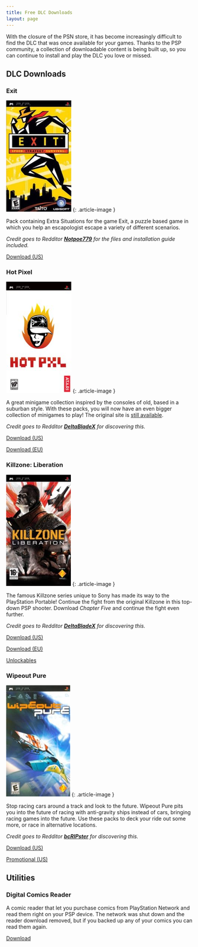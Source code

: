```yaml
---
title: Free DLC Downloads
layout: page
---
```


With the closure of the PSN store, it has become increasingly difficult to find the DLC that was once available for your games. Thanks to the PSP community, a collection of downloadable content is being built up, so you can continue to install and play the DLC you love or missed.

## DLC Downloads

### Exit

![Exit game cover art](/assets/img/Exit-cover-176x300.webp)
{: .article-image }

Pack containing Extra Situations for the game Exit, a puzzle based game in which you help an escapologist escape a variety of different scenarios.

_Credit goes to Redditor [**Notpoe779**](https://www.reddit.com/user/Notpoe779) for the files and installation guide included._

<div class="text-center">
	<p class="rt-button"><a href="https://files.soupbowl.io/rt/psp/dlc/exit/Exit-Extra-Situations-DLC.zip">Download (US)</a></p>
</div>

### Hot Pixel

![HOT PXL game cover art](/assets/img/hotxl-176x300.webp)
{: .article-image }

A great minigame collection inspired by the consoles of old, based in a suburban style. With these packs, you will now have an even bigger collection of minigames to play! The original site is [still available](https://www.hotpxl.com/).

_Credit goes to Redditor **[DeltaBladeX](https://www.reddit.com/user/DeltaBladeX)** for discovering this._

<div class="text-center">
	<p class="rt-button"><a href="https://files.soupbowl.io/rt/psp/dlc/hotpixel/HotPixel_US_70OnlineGamesPSP.zip">Download (US)</a></p>
	<p class="rt-button"><a href="https://files.soupbowl.io/rt/psp/dlc/hotpixel/HotPixel_EU_70OnlineGamesPSP.zip">Download (EU)</a></p>
</div>

### Killzone: Liberation

![Killzone: Liberation game cover art](/assets/img/killzone-175x300.webp)
{: .article-image }

The famous Killzone series unique to Sony has made its way to the PlayStation Portable! Continue the fight from the original Killzone in this top-down PSP shooter. Download _Chapter Five_ and continue the fight even further.

_Credit goes to Redditor **[DeltaBladeX](https://www.reddit.com/user/DeltaBladeX)** for discovering this._

<div class="text-center">
	<p class="rt-button"><a href="https://files.soupbowl.io/rt/psp/dlc/killzone/UCUS98646.zip">Download (US)</a></p>
	<p class="rt-button"><a href="https://files.soupbowl.io/rt/psp/dlc/killzone/UCES00279-1.zip">Download (EU)</a></p>
	<p class="rt-button"><a href="https://files.soupbowl.io/rt/psp/dlc/killzone/kzl_unlockables.zip">Unlockables</a></p>
</div>

### Wipeout Pure

![PSP game cover for Wipeout Pure](/assets/img/44433-wipeout-pure-psp-front-cover-173x300.webp)
{: .article-image }

Stop racing cars around a track and look to the future. Wipeout Pure pits you into the future of racing with anti-gravity ships instead of cars, bringing racing games into the future. Use these packs to deck your ride out some more, or race in alternative locations.

_Credit goes to Redditor **[bcRIPster](https://www.reddit.com/r/PSP/comments/5be2a6/how_to_download_track_packs_for_wipeout_pure/d9osfm8/)** for discovering this._

<div class="text-center">
	<p class="rt-button"><a href="https://files.soupbowl.io/rt/psp/dlc/wipeoutpure/WipeoutSaveData.zip">Download (US)</a></p>
	<p class="rt-button"><a href="https://files.soupbowl.io/rt/psp/dlc/wipeoutpure/wipeout_pure_secret_packs.zip">Promotional (US)</a></p>
</div>

## Utilities

### Digital Comics Reader

A comic reader that let you purchase comics from PlayStation Network and read them right on your PSP device. The network was shut down and the reader download removed, but if you backed up any of your comics you can read them again.

<div class="text-center">
	<p class="rt-button"><a href="https://files.soupbowl.io/rt/psp/dlc/Digital-Comics-2.01.zip">Download</a></p>
</div>
